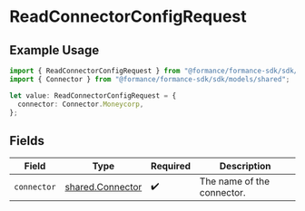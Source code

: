 # ReadConnectorConfigRequest

## Example Usage

```typescript
import { ReadConnectorConfigRequest } from "@formance/formance-sdk/sdk/models/operations";
import { Connector } from "@formance/formance-sdk/sdk/models/shared";

let value: ReadConnectorConfigRequest = {
  connector: Connector.Moneycorp,
};
```

## Fields

| Field                                                       | Type                                                        | Required                                                    | Description                                                 |
| ----------------------------------------------------------- | ----------------------------------------------------------- | ----------------------------------------------------------- | ----------------------------------------------------------- |
| `connector`                                                 | [shared.Connector](../../../sdk/models/shared/connector.md) | :heavy_check_mark:                                          | The name of the connector.                                  |